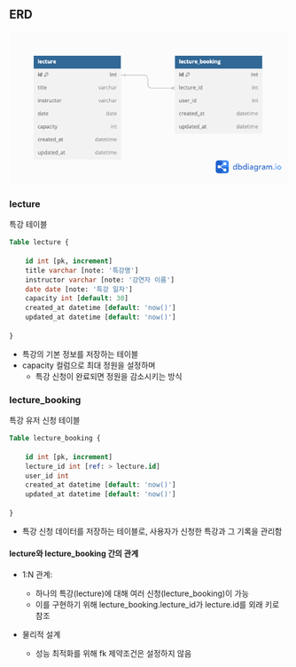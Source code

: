 
## ERD

![erd특강_신청_서비스.png](erd특강_신청_서비스.png)

### lecture

특강 테이블

```sql
Table lecture {

	id int [pk, increment]
	title varchar [note: '특강명']
	instructor varchar [note: '강연자 이름']
	date date [note: '특강 일자']
	capacity int [default: 30]
	created_at datetime [default: 'now()']
	updated_at datetime [default: 'now()']

}
```
- 특강의 기본 정보를 저장하는 테이블
- capacity 컬럼으로 최대 정원을 설정하며
    - 특강 신청이 완료되면 정원을 감소시키는 방식

### lecture_booking

특강 유저 신청 테이블

```sql
Table lecture_booking {

	id int [pk, increment]
	lecture_id int [ref: > lecture.id]
	user_id int
	created_at datetime [default: 'now()']
	updated_at datetime [default: 'now()']
	
}
```
- 특강 신청 데이터를 저장하는 테이블로, 사용자가 신청한 특강과 그 기록을 관리함

#### lecture와 lecture_booking 간의 관계

- 1:N 관계:
    - 하나의 특강(lecture)에 대해 여러 신청(lecture_booking)이 가능
    - 이를 구현하기 위해 lecture_booking.lecture_id가 lecture.id를 외래 키로 참조

- 물리적 설계
    - 성능 최적화를 위해 fk 제약조건은 설정하지 않음

